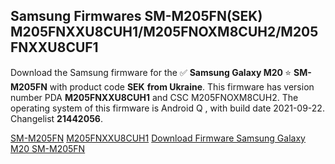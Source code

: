 <h2>Samsung Firmwares SM-M205FN(SEK) M205FNXXU8CUH1/M205FNOXM8CUH2/M205FNXXU8CUF1</h2>
Download the Samsung firmware for the ✅ <strong>Samsung Galaxy M20 </strong> ⭐ <strong>SM-M205FN</strong> with product code <strong>SEK</strong> <strong> from Ukraine</strong>. This firmware has version number PDA <strong>M205FNXXU8CUH1</strong> and CSC M205FNOXM8CUH2. The operating system of this firmware is Android Q , with build date 2021-09-22. Changelist <strong>21442056</strong>.


[SM-M205FN](https://samfirm.shop/samsung/model/SM-M205FN)
[M205FNXXU8CUH1](https://samfirm.shop/samsung/pda/M205FNXXU8CUH1)
[Download Firmware Samsung Galaxy M20 SM-M205FN](https://samfirm.shop/samsung/firmware/459031)
